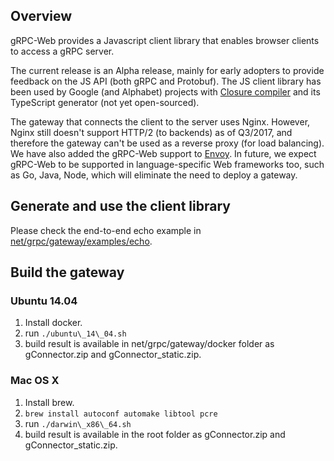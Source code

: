 ## Overview

gRPC-Web provides a Javascript client library that enables browser clients to
access a gRPC server.

The current release is an Alpha release, mainly for early adopters to provide
feedback on the JS API (both gRPC and Protobuf). The JS client library has been
used by Google (and Alphabet) projects with [Closure compiler](https://github.com/google/closure-compiler)
and its TypeScript generator (not yet open-sourced).

The gateway that connects the client to the server uses Nginx. However, Nginx
still doesn't support HTTP/2 (to backends) as of Q3/2017, and therefore the
gateway can't be used as a reverse proxy (for load balancing). We have also
added the gRPC-Web support to [Envoy](https://github.com/lyft/envoy). In future,
we expect gRPC-Web to be supported in language-specific Web frameworks too, such
as Go, Java, Node, which will eliminate the need to deploy a gateway.

## Generate and use the client library

Please check the end-to-end echo example in [net/grpc/gateway/examples/echo](https://github.com/grpc/grpc-web/tree/master/net/grpc/gateway/examples/echo).

## Build the gateway

### Ubuntu 14.04

1.  Install docker.
2.  run `./ubuntu\_14\_04.sh`
3.  build result is available in net/grpc/gateway/docker folder as
    gConnector.zip and gConnector_static.zip.

### Mac OS X

1.  Install brew.
2.  `brew install autoconf automake libtool pcre`
3.  run `./darwin\_x86\_64.sh`
4.  build result is available in the root folder as gConnector.zip and
    gConnector_static.zip.
